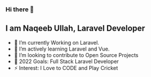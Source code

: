 ### Hi there 👋

## I am Naqeeb Ullah, Laravel Developer

- 🌱 I’m currently Working on Laravel. 
- 🌱 I’m actively learning Laravel and Vue. 
- 👯 I’m looking to contribute to Open Source Projects
- 🥅 2022 Goals: Full Stack Laravel Developer
- ⚡ Interest: I Love to CODE and Play Cricket




